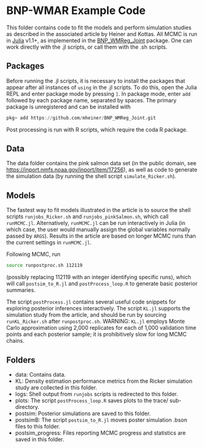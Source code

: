 # BNP-WMAR Example Code

This folder contains code to fit the models and perform simulation studies as described in the associated article by Heiner and Kottas. All MCMC is run in [Julia](https://julialang.org/) v1.1+, as implemented in the [BNP_WMReg_Joint](https://) package. One can work directly with the .jl scripts, or call them with the .sh scripts.

## Packages

Before running the .jl scripts, it is necessary to install the packages that appear after all instances of `using` in the .jl scripts. To do this, open the Julia REPL and enter package mode by pressing `]`. In package mode, enter `add` followed by each package name, separated by spaces. The primary package is unregistered and can be installed with

```julia
pkg> add https://github.com/mheiner/BNP_WMReg_Joint.git
```

Post processing is run with R scripts, which require the coda R package.

## Data

The data folder contains the pink salmon data set (in the public domain, see <https://inport.nmfs.noaa.gov/inport/item/17256>), as well as code to generate the simulation data (by running the shell script `simulate_Ricker.sh`).

## Models

The fastest way to fit models illustrated in the article is to source the shell scripts `runjobs_Ricker.sh` and `runjobs_pinkSalmon.sh`, which call `runMCMC.jl`. Alternatively, `runMCMC.jl` can be run interactively in Julia (in which case, the user would manually assign the global variables normally passed by `ARGS`). Results in the article are based on longer MCMC runs than the current settings in `runMCMC.jl`.

Following MCMC, run 
```bash
source runpostproc.sh 112119
```
(possibly replacing 112119 with an integer identifying specific runs), which will call `postsim_to_R.jl` and `postProcess_loop.R` to generate basic posterior summaries.

The script `postProcess.jl` contains several useful code snippets for exploring posterior inferences interactively. The script `KL.jl` supports the simulation study from the article, and should be run by sourcing `runKL_Ricker.sh` after `runpostproc.sh`. WARNING: `KL.jl` employs Monte Carlo approximation using 2,000 replicates for each of 1,000 validation time points and each posterior sample; it is prohibitively slow for long MCMC chains.

## Folders

- data: Contains data.
- KL: Density estimation performance metrics from the Ricker simulation study are collected in this folder.
- logs: Shell output from `runjobs` scripts is redirected to this folder.
- plots: The script `postProcess_loop.R` saves plots to the trace/ sub-directory.
- postsim: Posterior simulations are saved to this folder.
- postsimB: The script `postsim_to_R.jl` moves poster simulation .bson files to this folder.
- postsim_progress: Files reporting MCMC progress and statistics are saved in this folder.
